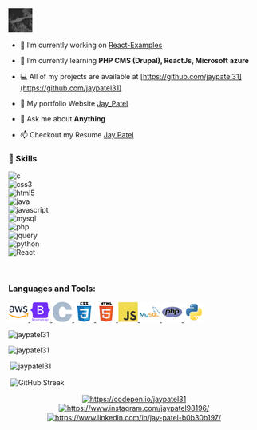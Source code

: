 

<!--
**jaypatel31/jaypatel31** is a ✨ _special_ ✨ repository because its `README.md` (this file) appears on your GitHub profile.

Here are some ideas to get you started:

- 🔭 I’m currently working on ...
- 🌱 I’m currently learning ...
- 👯 I’m looking to collaborate on ...
- 🤔 I’m looking for help with ...
- 💬 Ask me about ...
- 📫 How to reach me: ...
- 😄 Pronouns: ...
- ⚡ Fun fact: ...

![Jay's github stats](https://github-readme-stats.vercel.app/api?username=jaypatel31&show_icons=true&theme=blue-green)
<br/>
[![Top Langs](https://github-readme-stats.vercel.app/api/top-langs/?username=jaypatel31&show_icons=true&theme=blue-green)](https://github.com/jaypatel31/github-readme-stats)
-->

<img src="header_Image.gif" alt="Computer man" style="width:48px;height:48px;"> 

- 🔭 I’m currently working on [React-Examples](https://github.com/jaypatel31/React_Examples)

- 🌱 I’m currently learning **PHP CMS (Drupal), ReactJs, Microsoft azure**

- 💻 All of my projects are available at [https://github.com/jaypatel31](https://github.com/jaypatel31)

- 👨‍ My portfolio Website [Jay_Patel](http://pateljay.me/)

- 💬 Ask me about **Anything**

- 📫 Checkout my Resume [Jay Patel](https://drive.google.com/file/d/1Mp_1Gz-d_40NiGF2NzlGKJifACTafg7x/view?usp=sharing)

### 🚀 Skills 
![c](https://img.shields.io/badge/c%20🟢🟢🟢⚪⚪-%233776AB.svg?&style=for-the-badge&logo=c&logoColor=white)  
![css3](https://img.shields.io/badge/css3%20🟢🟢🟢🟢⚪-%23F7DF1E.svg?&style=for-the-badge&logo=css3&logoColor=white&labelColor=black)  
![html5](https://img.shields.io/badge/html5%20🟢🟢🟢🟢⚪-%23239120.svg?&style=for-the-badge&logo=html5&logoColor=white)  
![java](https://img.shields.io/badge/java%20🟢🟢🟢⚪⚪-%233776AB.svg?&style=for-the-badge&logo=java&logoColor=white) <!-- TODO: upload icon -->  
![javascript](https://img.shields.io/badge/javascript%20🟢🟢🟢🟢⚪-%23F7DF1E.svg?&style=for-the-badge&logo=javascript&logoColor=black)  
![mysql](https://img.shields.io/badge/mysql%20🟢🟢🟢🟢⚪-%23239120.svg?&style=for-the-badge&logo=mysql&logoColor=white) <br/>
![php](https://img.shields.io/badge/php%20🟢🟢🟢🟢⚪-%233776AB.svg?&style=for-the-badge&logo=php&logoColor=white)<br>
![jquery](https://img.shields.io/badge/jquery%20🟢🟢🟢⚪⚪-%23F7DF1E.svg?&style=for-the-badge&logo=jquery&logoColor=black)<br/>
![python](https://img.shields.io/badge/python%20🟢🟢🟢⚪⚪-%23239120.svg?&style=for-the-badge&logo=python&logoColor=white)<br/>
![React](https://img.shields.io/badge/react%20🟢🟢⚪⚪⚪-%23239120.svg?&style=for-the-badge&logo=react&logoColor=white) 

<br/>

<h3 align="left">Languages and Tools:</h3>
<p align="left"><a href="https://aws.amazon.com" target="_blank"> <img src="https://raw.githubusercontent.com/devicons/devicon/master/icons/amazonwebservices/amazonwebservices-original-wordmark.svg" alt="aws" width="40" height="40"/> </a> <a href="https://getbootstrap.com" target="_blank"> <img src="https://raw.githubusercontent.com/devicons/devicon/master/icons/bootstrap/bootstrap-plain-wordmark.svg" alt="bootstrap" width="40" height="40"/> </a> <a href="https://www.cprogramming.com/" target="_blank"> <img src="https://raw.githubusercontent.com/devicons/devicon/master/icons/c/c-original.svg" alt="c" width="40" height="40"/> </a> <a href="https://www.w3schools.com/css/" target="_blank"> <img src="https://raw.githubusercontent.com/devicons/devicon/master/icons/css3/css3-original-wordmark.svg" alt="css3" width="40" height="40"/> </a> <a href="https://www.w3.org/html/" target="_blank"> <img src="https://raw.githubusercontent.com/devicons/devicon/master/icons/html5/html5-original-wordmark.svg" alt="html5" width="40" height="40"/> </a> <a href="https://developer.mozilla.org/en-US/docs/Web/JavaScript" target="_blank"> <img src="https://raw.githubusercontent.com/devicons/devicon/master/icons/javascript/javascript-original.svg" alt="javascript" width="40" height="40"/> </a> <a href="https://www.mysql.com/" target="_blank"> <img src="https://raw.githubusercontent.com/devicons/devicon/master/icons/mysql/mysql-original-wordmark.svg" alt="mysql" width="40" height="40"/> </a> <a href="https://www.php.net" target="_blank"> <img src="https://raw.githubusercontent.com/devicons/devicon/master/icons/php/php-original.svg" alt="php" width="40" height="40"/> </a> <a href="https://www.python.org" target="_blank"> <img src="https://raw.githubusercontent.com/devicons/devicon/master/icons/python/python-original.svg" alt="python" width="40" height="40"/> </a></p>
<p align=""> <img src="https://komarev.com/ghpvc/?username=jaypatel31&label=Profile%20views&color=blue&style=flat" alt="jaypatel31" /> </p>
<p><img align="" src="https://github-readme-stats.vercel.app/api/top-langs?username=jaypatel31&show_icons=true&locale=en&layout=compact&bg_color=272727&title_color=52FCDF&text_color=fff" alt="jaypatel31" /></p>
<p>&nbsp;<img align="center" src="https://github-readme-stats.vercel.app/api?username=jaypatel31&show_icons=true&bg_color=272727&title_color=52FCDF&text_color=fff" alt="jaypatel31" /></p>
<p>&nbsp;<img align="center" src="https://github-readme-streak-stats.herokuapp.com/?user=jaypatel31&background=272727&ring=52FCDF&currStreakNum=fff&currStreakLabel=fff&sideNums=52FCDF&sideLabels=52FCDF&dates=0480EE&fire=52FCDF" alt="GitHub Streak" /></p>


<p align="center">
<a href="https://codepen.io/jaypatel31" target="blank"><img align="center" src="https://cdn.jsdelivr.net/npm/simple-icons@3.0.1/icons/codepen.svg" alt="https://codepen.io/jaypatel31" height="30" width="30" /></a>
<a href="https://www.instagram.com/jaypatel98196/" target="blank"><img align="center" src="https://cdn.jsdelivr.net/npm/simple-icons@3.0.1/icons/instagram.svg" alt="https://www.instagram.com/jaypatel98196/" height="30" width="30" /></a>
  <a href="https://linkedin.com/in/jay-patel-b0b30b197/" target="blank"><img align="center" src="https://cdn.jsdelivr.net/npm/simple-icons@3.0.1/icons/linkedin.svg" alt="https://www.linkedin.com/in/jay-patel-b0b30b197/" height="30" width="30" /></a>
</p>

